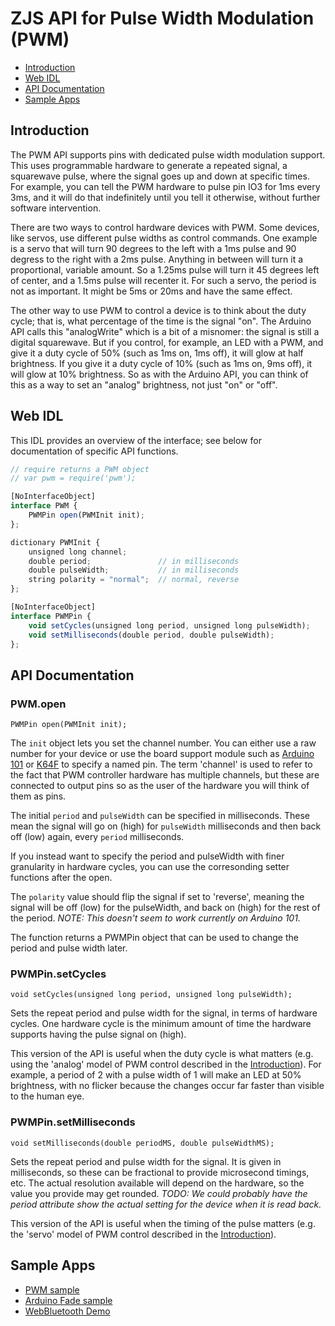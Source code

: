 ZJS API for Pulse Width Modulation (PWM)
========================================

* [Introduction](#introduction)
* [Web IDL](#web-idl)
* [API Documentation](#api-documentation)
* [Sample Apps](#sample-apps)

Introduction
------------
The PWM API supports pins with dedicated pulse width modulation support. This
uses programmable hardware to generate a repeated signal, a squarewave pulse,
where the signal goes up and down at specific times. For example, you can tell
the PWM hardware to pulse pin IO3 for 1ms every 3ms, and it will do that
indefinitely until you tell it otherwise, without further software intervention.

There are two ways to control hardware devices with PWM. Some devices, like
servos, use different pulse widths as control commands. One example is a servo
that will turn 90 degrees to the left with a 1ms pulse and 90 degress to the
right with a 2ms pulse. Anything in between will turn it a proportional,
variable amount. So a 1.25ms pulse will turn it 45 degrees left of center, and a
1.5ms pulse will recenter it. For such a servo, the period is not as important.
It might be 5ms or 20ms and have the same effect.

The other way to use PWM to control a device is to think about the duty cycle;
that is, what percentage of the time is the signal "on". The Arduino API calls
this "analogWrite" which is a bit of a misnomer: the signal is still a digital
squarewave. But if you control, for example, an LED with a PWM, and give it a
duty cycle of 50% (such as 1ms on, 1ms off), it will glow at half brightness.
If you give it a duty cycle of 10% (such as 1ms on, 9ms off), it will glow at
10% brightness. So as with the Arduino API, you can think of this as a way to
set an "analog" brightness, not just "on" or "off".

Web IDL
-------
This IDL provides an overview of the interface; see below for documentation of
specific API functions.

```javascript
// require returns a PWM object
// var pwm = require('pwm');

[NoInterfaceObject]
interface PWM {
    PWMPin open(PWMInit init);
};

dictionary PWMInit {
    unsigned long channel;
    double period;               // in milliseconds
    double pulseWidth;           // in milliseconds
    string polarity = "normal";  // normal, reverse
};

[NoInterfaceObject]
interface PWMPin {
    void setCycles(unsigned long period, unsigned long pulseWidth);
    void setMilliseconds(double period, double pulseWidth);
};
```

API Documentation
-----------------
### PWM.open

`PWMPin open(PWMInit init);`

The `init` object lets you set the channel number. You can either use a raw
number for your device or use the board support module such as
[Arduino 101](./a101_pins.md) or [K64F](./k64f_pins.md) to specify a named pin.
The term 'channel' is used to refer to the fact that PWM controller hardware has
multiple channels, but these are connected to output pins so as the user of the
hardware you will think of them as pins.

The initial `period` and `pulseWidth` can be specified in milliseconds. These
mean the signal will go on (high) for `pulseWidth` milliseconds and then back
off (low) again, every `period` milliseconds.

If you instead want to specify the period and pulseWidth with finer granularity
in hardware cycles, you can use the corresonding setter functions after the
open.

The `polarity` value should flip the signal if set to 'reverse', meaning the
signal will be off (low) for the pulseWidth, and back on (high) for the rest of
the period. *NOTE: This doesn't seem to work currently on Arduino 101.*

The function returns a PWMPin object that can be used to change the period and
pulse width later.

### PWMPin.setCycles

`void setCycles(unsigned long period, unsigned long pulseWidth);`

Sets the repeat period and pulse width for the signal, in terms of hardware
cycles. One hardware cycle is the minimum amount of time the hardware supports
having the pulse signal on (high).

This version of the API is useful when the duty cycle is what matters (e.g.
using the 'analog' model of PWM control described in the
[Introduction](#introduction)). For example, a period of 2 with a pulse width of
1 will make an LED at 50% brightness, with no flicker because the changes occur
far faster than visible to the human eye.

### PWMPin.setMilliseconds

`void setMilliseconds(double periodMS, double pulseWidthMS);`

Sets the repeat period and pulse width for the signal. It is given in
milliseconds, so these can be fractional to provide microsecond timings, etc.
The actual resolution available will depend on the hardware, so the value you
provide may get rounded.
*TODO: We could probably have the period attribute show the actual setting for
the device when it is read back.*

This version of the API is useful when the timing of the pulse matters (e.g.
the 'servo' model of PWM control described in the
[Introduction](#introduction)).

Sample Apps
-----------
* [PWM sample](../samples/PWM.js)
* [Arduino Fade sample](../samples/arduino/basics/Fade.js)
* [WebBluetooth Demo](../samples/WebBluetoothDemo.js)
